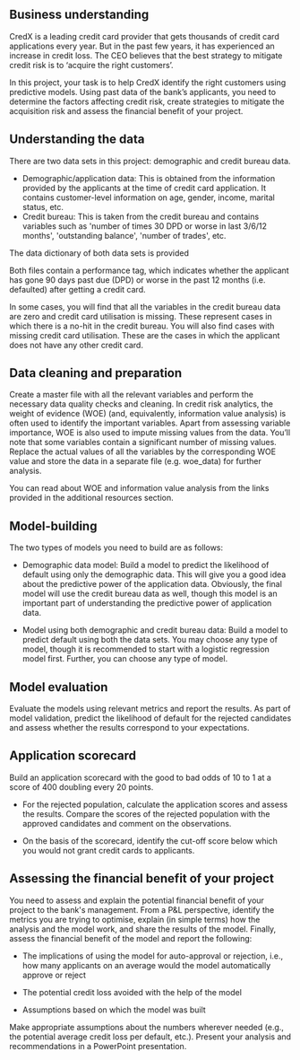 ## Business understanding
CredX is a leading credit card provider that gets thousands of credit card applications every year. But in the past few years, it has experienced an increase in credit loss. The CEO believes that the best strategy to mitigate credit risk is to ‘acquire the right customers’.

 

In this project, your task is to help CredX identify the right customers using predictive models. Using past data of the bank’s applicants, you need to determine the factors affecting credit risk, create strategies to mitigate the acquisition risk and assess the financial benefit of your project.   

 

## Understanding the data
There are two data sets in this project: demographic and credit bureau data.  

- Demographic/application data: This is obtained from the information provided by the applicants at the time of credit card application. It contains customer-level information on age, gender, income, marital status, etc.
- Credit bureau: This is taken from the credit bureau and contains variables such as 'number of times 30 DPD or worse in last 3/6/12 months', 'outstanding balance', 'number of trades', etc.

The data dictionary of both data sets is provided 


Both files contain a performance tag, which indicates whether the applicant has gone 90 days past due (DPD) or worse in the past 12 months (i.e. defaulted) after getting a credit card.

 

In some cases, you will find that all the variables in the credit bureau data are zero and credit card utilisation is missing. These represent cases in which there is a no-hit in the credit bureau. You will also find cases with missing credit card utilisation. These are the cases in which the applicant does not have any other credit card.

 

## Data cleaning and preparation
Create a master file with all the relevant variables and perform the necessary data quality checks and cleaning. In credit risk analytics, the weight of evidence (WOE) (and, equivalently, information value analysis) is often used to identify the important variables. Apart from assessing variable importance, WOE is also used to impute missing values from the data. You’ll note that some variables contain a significant number of missing values. Replace the actual values of all the variables by the corresponding WOE value and store the data in a separate file (e.g. woe_data) for further analysis.   


You can read about WOE and information value analysis from the links provided in the additional resources section.  

 

## Model-building
The two types of models you need to build are as follows:

- Demographic data model: Build a model to predict the likelihood of default using only the demographic data. This will give you a good idea about the predictive power of the application data. Obviously, the final model will use the credit bureau data as well, though this model is an important part of understanding the predictive power of application data.

- Model using both demographic and credit bureau data: Build a model to predict default using both the data sets. You may choose any type of model, though it is recommended to start with a logistic regression model first. Further, you can choose any type of model.

 

## Model evaluation
Evaluate the models using relevant metrics and report the results. As part of model validation, predict the likelihood of default for the rejected candidates and assess whether the results correspond to your expectations. 

 

## Application scorecard
Build an application scorecard with the good to bad odds of 10 to 1 at a score of 400 doubling every 20 points.

- For the rejected population, calculate the application scores and assess the results. Compare the scores of the rejected population with the approved candidates and comment on the observations.

- On the basis of the scorecard, identify the cut-off score below which you would not grant credit cards to applicants.
 

## Assessing the financial benefit of your project
You need to assess and explain the potential financial benefit of your project to the bank's management. From a P&L perspective, identify the metrics you are trying to optimise, explain (in simple terms) how the analysis and the model work, and share the results of the model. Finally, assess the financial benefit of the model and report the following:

- The implications of using the model for auto-approval or rejection, i.e., how many applicants on an average would the model automatically approve or reject

- The potential credit loss avoided with the help of the model

- Assumptions based on which the model was built 


Make appropriate assumptions about the numbers wherever needed (e.g., the potential average credit loss per default, etc.). Present your analysis and recommendations in a PowerPoint presentation.  

 
